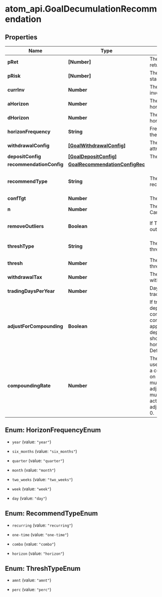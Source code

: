 # atom_api.GoalDecumulationRecommendation

## Properties
Name | Type | Description | Notes
------------ | ------------- | ------------- | -------------
**pRet** | **[Number]** | The annualized portfolio return | 
**pRisk** | **[Number]** | The annualized portfolio standard deviation | 
**currInv** | **Number** | The current amount invested | 
**aHorizon** | **Number** | The accumulation goal horizon | 
**dHorizon** | **Number** | The decumulation goal horizon | 
**horizonFrequency** | **String** | Frequency in relation to the horizon | 
**withdrawalConfig** | [**[GoalWithdrawalConfig]**](GoalWithdrawalConfig.md) | The withdrawal attributes | 
**depositConfig** | [**[GoalDepositConfig]**](GoalDepositConfig.md) | The deposit attributes | [optional] 
**recommendationConfig** | [**GoalRecommendationConfigRec**](GoalRecommendationConfigRec.md) |  | [optional] 
**recommendType** | **String** | The type of recommended action | [optional] [default to &#39;horizon&#39;]
**confTgt** | **Number** | The confidence target | [optional] 
**n** | **Number** | The number of Monte Carlo simulations to run | [optional] 
**removeOutliers** | **Boolean** | If TRUE, remove outlying results | [optional] [default to true]
**threshType** | **String** | The goal deviation threshold type | [optional] [default to &#39;perc&#39;]
**thresh** | **Number** | The goal deviation threshold value | [optional] 
**withdrawalTax** | **Number** | The tax rate for withdrawals | [optional] 
**tradingDaysPerYear** | **Number** | Days per year a portfolio trades | [optional] 
**adjustForCompounding** | **Boolean** | If true, adjust periodic deposit amounts for compounding based on compounding_rate. This applies when a deposit’s dep_frequency is shorter than horizon_frequency. Defaults to false. | [optional] [default to false]
**compoundingRate** | **Number** | The annualized rate to use when approximating a compounding effect on deposits. This value must be defined and adjust_for_compounding must be true in order to activate compounding adjustment. Defaults to 0. | [optional] 


<a name="HorizonFrequencyEnum"></a>
## Enum: HorizonFrequencyEnum


* `year` (value: `"year"`)

* `six_months` (value: `"six_months"`)

* `quarter` (value: `"quarter"`)

* `month` (value: `"month"`)

* `two_weeks` (value: `"two_weeks"`)

* `week` (value: `"week"`)

* `day` (value: `"day"`)




<a name="RecommendTypeEnum"></a>
## Enum: RecommendTypeEnum


* `recurring` (value: `"recurring"`)

* `one-time` (value: `"one-time"`)

* `combo` (value: `"combo"`)

* `horizon` (value: `"horizon"`)




<a name="ThreshTypeEnum"></a>
## Enum: ThreshTypeEnum


* `amnt` (value: `"amnt"`)

* `perc` (value: `"perc"`)




